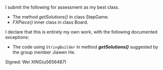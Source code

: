 I submit the following for assessment as my best class.

* The method *getSolutions()* in class StepGame.
* *FXPiece()* inner class in class Board.

I declare that this is entirely my own work, with the following documented exceptions:

* The code using `StringBuilder` in method __*getSolutions()*__ suggested by the group member Jiawen He.

Signed: Wei XING(u5656487)
